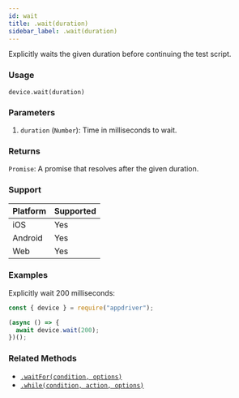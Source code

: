 ```yaml
---
id: wait
title: .wait(duration)
sidebar_label: .wait(duration)
---
```


Explicitly waits the given duration before continuing the test script.

### Usage

```text
device.wait(duration)
```

### Parameters

1. `duration` (`Number`): Time in milliseconds to wait.

### Returns

`Promise`: A promise that resolves after the given duration.

### Support

| Platform | Supported |
| -------- | --------- |
| iOS      | Yes       |
| Android  | Yes       |
| Web      | Yes       |

### Examples

Explicitly wait 200 milliseconds:

```javascript
const { device } = require("appdriver");

(async () => {
  await device.wait(200);
})();
```

### Related Methods

- [`.waitFor(condition, options)`](./waitFor.md)
- [`.while(condition, action, options)`](./while.md)